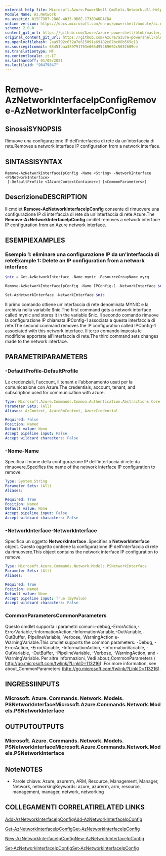 ```yaml
---
external help file: Microsoft.Azure.PowerShell.Cmdlets.Network.dll-Help.xml
Module Name: Az.Network
ms.assetid: 015C7DB7-2B08-4033-9B6E-1738D4DDACDA
online version: https://docs.microsoft.com/en-us/powershell/module/az.network/remove-aznetworkinterfaceipconfig
schema: 2.0.0
content_git_url: https://github.com/Azure/azure-powershell/blob/master/src/Network/Network/help/Remove-AzNetworkInterfaceIpConfig.md
original_content_git_url: https://github.com/Azure/azure-powershell/blob/master/src/Network/Network/help/Remove-AzNetworkInterfaceIpConfig.md
ms.openlocfilehash: 2aa9792c632a7e615091a69182c87bc06b565c18
ms.sourcegitcommit: 68451baa389791703e666d95469602c5652609ee
ms.translationtype: MT
ms.contentlocale: it-IT
ms.lasthandoff: 01/05/2021
ms.locfileid: "98475847"
---
```

# <span data-ttu-id="c8b0e-101">Remove-AzNetworkInterfaceIpConfig</span><span class="sxs-lookup"><span data-stu-id="c8b0e-101">Remove-AzNetworkInterfaceIpConfig</span></span>

## <span data-ttu-id="c8b0e-102">Sinossi</span><span class="sxs-lookup"><span data-stu-id="c8b0e-102">SYNOPSIS</span></span>
<span data-ttu-id="c8b0e-103">Rimuove una configurazione IP dell'interfaccia di rete da un'interfaccia di rete.</span><span class="sxs-lookup"><span data-stu-id="c8b0e-103">Removes a network interface IP configuration from a network interface.</span></span>

## <span data-ttu-id="c8b0e-104">SINTASSI</span><span class="sxs-lookup"><span data-stu-id="c8b0e-104">SYNTAX</span></span>

```
Remove-AzNetworkInterfaceIpConfig -Name <String> -NetworkInterface <PSNetworkInterface>
 [-DefaultProfile <IAzureContextContainer>] [<CommonParameters>]
```

## <span data-ttu-id="c8b0e-105">Descrizione</span><span class="sxs-lookup"><span data-stu-id="c8b0e-105">DESCRIPTION</span></span>
<span data-ttu-id="c8b0e-106">Il cmdlet **Remove-AzNetworkInterfaceIpConfig** consente di rimuovere una configurazione IP di interfaccia di rete da un'interfaccia di rete Azure.</span><span class="sxs-lookup"><span data-stu-id="c8b0e-106">The **Remove-AzNetworkInterfaceIpConfig** cmdlet removes a network interface IP configuration from an Azure network interface.</span></span>

## <span data-ttu-id="c8b0e-107">ESEMPI</span><span class="sxs-lookup"><span data-stu-id="c8b0e-107">EXAMPLES</span></span>

### <span data-ttu-id="c8b0e-108">Esempio 1: eliminare una configurazione IP da un'interfaccia di rete</span><span class="sxs-lookup"><span data-stu-id="c8b0e-108">Example 1: Delete an IP configuration from a network interface</span></span>
```powershell
$nic = Get-AzNetworkInterface -Name mynic -ResourceGroupName myrg

Remove-AzNetworkInterfaceIpConfig -Name IPConfig-1 -NetworkInterface $nic

Set-AzNetworkInterface -NetworkInterface $nic
```

<span data-ttu-id="c8b0e-109">Il primo comando ottiene un'interfaccia di rete denominata MYNIC e la archivia nella variabile $nic.</span><span class="sxs-lookup"><span data-stu-id="c8b0e-109">The first command gets a network interface called mynic and stores it in the variable $nic.</span></span> <span data-ttu-id="c8b0e-110">Il secondo comando rimuove la configurazione IP chiamata IPConfig-1 associata a questa interfaccia di rete.</span><span class="sxs-lookup"><span data-stu-id="c8b0e-110">The second command removes the IP configuration called IPConfig-1 associated with this network interface.</span></span> <span data-ttu-id="c8b0e-111">Il terzo comando imposta le modifiche apportate all'interfaccia di rete.</span><span class="sxs-lookup"><span data-stu-id="c8b0e-111">The third command sets changes made to the network interface.</span></span>

## <span data-ttu-id="c8b0e-112">PARAMETRI</span><span class="sxs-lookup"><span data-stu-id="c8b0e-112">PARAMETERS</span></span>

### <span data-ttu-id="c8b0e-113">-DefaultProfile</span><span class="sxs-lookup"><span data-stu-id="c8b0e-113">-DefaultProfile</span></span>
<span data-ttu-id="c8b0e-114">Le credenziali, l'account, il tenant e l'abbonamento usati per la comunicazione con Azure.</span><span class="sxs-lookup"><span data-stu-id="c8b0e-114">The credentials, account, tenant, and subscription used for communication with azure.</span></span>

```yaml
Type: Microsoft.Azure.Commands.Common.Authentication.Abstractions.Core.IAzureContextContainer
Parameter Sets: (All)
Aliases: AzContext, AzureRmContext, AzureCredential

Required: False
Position: Named
Default value: None
Accept pipeline input: False
Accept wildcard characters: False
```

### <span data-ttu-id="c8b0e-115">-Nome</span><span class="sxs-lookup"><span data-stu-id="c8b0e-115">-Name</span></span>
<span data-ttu-id="c8b0e-116">Specifica il nome della configurazione IP dell'interfaccia di rete da rimuovere.</span><span class="sxs-lookup"><span data-stu-id="c8b0e-116">Specifies the name of the network interface IP configuration to remove.</span></span>

```yaml
Type: System.String
Parameter Sets: (All)
Aliases:

Required: True
Position: Named
Default value: None
Accept pipeline input: False
Accept wildcard characters: False
```

### <span data-ttu-id="c8b0e-117">-NetworkInterface</span><span class="sxs-lookup"><span data-stu-id="c8b0e-117">-NetworkInterface</span></span>
<span data-ttu-id="c8b0e-118">Specifica un oggetto **NetworkInterface** .</span><span class="sxs-lookup"><span data-stu-id="c8b0e-118">Specifies a **NetworkInterface** object.</span></span>
<span data-ttu-id="c8b0e-119">Questo oggetto contiene la configurazione IP dell'interfaccia di rete da rimuovere.</span><span class="sxs-lookup"><span data-stu-id="c8b0e-119">This object contains the network interface IP configuration to remove.</span></span>

```yaml
Type: Microsoft.Azure.Commands.Network.Models.PSNetworkInterface
Parameter Sets: (All)
Aliases:

Required: True
Position: Named
Default value: None
Accept pipeline input: True (ByValue)
Accept wildcard characters: False
```

### <span data-ttu-id="c8b0e-120">CommonParameters</span><span class="sxs-lookup"><span data-stu-id="c8b0e-120">CommonParameters</span></span>
<span data-ttu-id="c8b0e-121">Questo cmdlet supporta i parametri comuni:-debug,-ErrorAction,-ErrorVariable,-InformationAction,-InformationVariable,-OutVariable,-OutBuffer,-PipelineVariable,-Verbose,-WarningAction e-WarningVariable.</span><span class="sxs-lookup"><span data-stu-id="c8b0e-121">This cmdlet supports the common parameters: -Debug, -ErrorAction, -ErrorVariable, -InformationAction, -InformationVariable, -OutVariable, -OutBuffer, -PipelineVariable, -Verbose, -WarningAction, and -WarningVariable.</span></span> <span data-ttu-id="c8b0e-122">Per altre informazioni, Vedi about_CommonParameters ( http://go.microsoft.com/fwlink/?LinkID=113216) .</span><span class="sxs-lookup"><span data-stu-id="c8b0e-122">For more information, see about_CommonParameters (http://go.microsoft.com/fwlink/?LinkID=113216).</span></span>

## <span data-ttu-id="c8b0e-123">INGRESSI</span><span class="sxs-lookup"><span data-stu-id="c8b0e-123">INPUTS</span></span>

### <span data-ttu-id="c8b0e-124">Microsoft. Azure. Commands. Network. Models. PSNetworkInterface</span><span class="sxs-lookup"><span data-stu-id="c8b0e-124">Microsoft.Azure.Commands.Network.Models.PSNetworkInterface</span></span>

## <span data-ttu-id="c8b0e-125">OUTPUT</span><span class="sxs-lookup"><span data-stu-id="c8b0e-125">OUTPUTS</span></span>

### <span data-ttu-id="c8b0e-126">Microsoft. Azure. Commands. Network. Models. PSNetworkInterface</span><span class="sxs-lookup"><span data-stu-id="c8b0e-126">Microsoft.Azure.Commands.Network.Models.PSNetworkInterface</span></span>

## <span data-ttu-id="c8b0e-127">Note</span><span class="sxs-lookup"><span data-stu-id="c8b0e-127">NOTES</span></span>
* <span data-ttu-id="c8b0e-128">Parole chiave: Azure, azurerm, ARM, Resource, Management, Manager, Network, networking</span><span class="sxs-lookup"><span data-stu-id="c8b0e-128">Keywords: azure, azurerm, arm, resource, management, manager, network, networking</span></span>

## <span data-ttu-id="c8b0e-129">COLLEGAMENTI CORRELATI</span><span class="sxs-lookup"><span data-stu-id="c8b0e-129">RELATED LINKS</span></span>

[<span data-ttu-id="c8b0e-130">Add-AzNetworkInterfaceIpConfig</span><span class="sxs-lookup"><span data-stu-id="c8b0e-130">Add-AzNetworkInterfaceIpConfig</span></span>](./Add-AzNetworkInterfaceIpConfig.md)

[<span data-ttu-id="c8b0e-131">Get-AzNetworkInterfaceIpConfig</span><span class="sxs-lookup"><span data-stu-id="c8b0e-131">Get-AzNetworkInterfaceIpConfig</span></span>](./Get-AzNetworkInterfaceIpConfig.md)

[<span data-ttu-id="c8b0e-132">New-AzNetworkInterfaceIpConfig</span><span class="sxs-lookup"><span data-stu-id="c8b0e-132">New-AzNetworkInterfaceIpConfig</span></span>](./New-AzNetworkInterfaceIpConfig.md)

[<span data-ttu-id="c8b0e-133">Set-AzNetworkInterfaceIpConfig</span><span class="sxs-lookup"><span data-stu-id="c8b0e-133">Set-AzNetworkInterfaceIpConfig</span></span>](./Set-AzNetworkInterfaceIpConfig.md)


